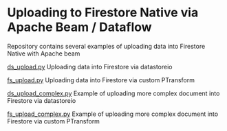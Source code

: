 # Uploading to Firestore Native via Apache Beam / Dataflow

Repository contains several examples of uploading data into Firestore Native with Apache beam  

[ds_upload.py](ds_upload.py) Uploading data into Firestore via datastoreio  

[fs_upload.py](fs_upload.py) Uploading data into Firestore via custom PTransform  

[ds_upload_complex.py](ds_upload_complex.py) Example of uploading more complex document into Firestore via datastoreio

[fs_upload_complex.py](fs_upload_complex.py) Example of uploading more complex document into Firestore via custom PTransform  

